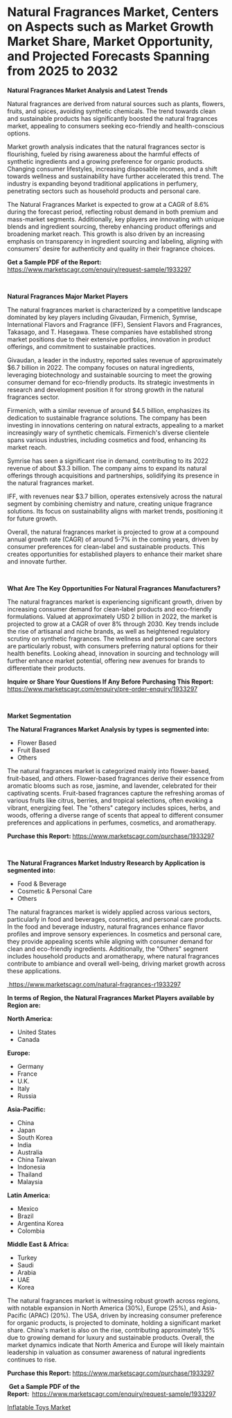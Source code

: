 <p><h1>Natural Fragrances Market, Centers on Aspects such as Market Growth Market Share, Market Opportunity, and Projected Forecasts Spanning from 2025 to 2032</h1></p><p><strong>Natural Fragrances Market Analysis and Latest Trends</strong></p>
<p><p>Natural fragrances are derived from natural sources such as plants, flowers, fruits, and spices, avoiding synthetic chemicals. The trend towards clean and sustainable products has significantly boosted the natural fragrances market, appealing to consumers seeking eco-friendly and health-conscious options. </p><p>Market growth analysis indicates that the natural fragrances sector is flourishing, fueled by rising awareness about the harmful effects of synthetic ingredients and a growing preference for organic products. Changing consumer lifestyles, increasing disposable incomes, and a shift towards wellness and sustainability have further accelerated this trend. The industry is expanding beyond traditional applications in perfumery, penetrating sectors such as household products and personal care.</p><p>The Natural Fragrances Market is expected to grow at a CAGR of 8.6% during the forecast period, reflecting robust demand in both premium and mass-market segments. Additionally, key players are innovating with unique blends and ingredient sourcing, thereby enhancing product offerings and broadening market reach. This growth is also driven by an increasing emphasis on transparency in ingredient sourcing and labeling, aligning with consumers' desire for authenticity and quality in their fragrance choices.</p></p>
<p><strong>Get a Sample PDF of the Report:&nbsp;</strong> <a href="https://www.marketscagr.com/enquiry/request-sample/1933297?utm_campaign=2485&utm_medium=2&utm_source=Github&utm_content=ia&utm_term=05042025&utm_id=natural-fragrances">https://www.marketscagr.com/enquiry/request-sample/1933297</a></p>
<p>&nbsp;</p>
<p><strong>Natural Fragrances Major Market Players</strong></p>
<p><p>The natural fragrances market is characterized by a competitive landscape dominated by key players including Givaudan, Firmenich, Symrise, International Flavors and Fragrance (IFF), Sensient Flavors and Fragrances, Takasago, and T. Hasegawa. These companies have established strong market positions due to their extensive portfolios, innovation in product offerings, and commitment to sustainable practices.</p><p>Givaudan, a leader in the industry, reported sales revenue of approximately $6.7 billion in 2022. The company focuses on natural ingredients, leveraging biotechnology and sustainable sourcing to meet the growing consumer demand for eco-friendly products. Its strategic investments in research and development position it for strong growth in the natural fragrances sector.</p><p>Firmenich, with a similar revenue of around $4.5 billion, emphasizes its dedication to sustainable fragrance solutions. The company has been investing in innovations centering on natural extracts, appealing to a market increasingly wary of synthetic chemicals. Firmenich's diverse clientele spans various industries, including cosmetics and food, enhancing its market reach.</p><p>Symrise has seen a significant rise in demand, contributing to its 2022 revenue of about $3.3 billion. The company aims to expand its natural offerings through acquisitions and partnerships, solidifying its presence in the natural fragrances market.</p><p>IFF, with revenues near $3.7 billion, operates extensively across the natural segment by combining chemistry and nature, creating unique fragrance solutions. Its focus on sustainability aligns with market trends, positioning it for future growth.</p><p>Overall, the natural fragrances market is projected to grow at a compound annual growth rate (CAGR) of around 5-7% in the coming years, driven by consumer preferences for clean-label and sustainable products. This creates opportunities for established players to enhance their market share and innovate further.</p></p>
<p>&nbsp;</p>
<p><strong>What Are The Key Opportunities For Natural Fragrances Manufacturers?</strong></p>
<p><p>The natural fragrances market is experiencing significant growth, driven by increasing consumer demand for clean-label products and eco-friendly formulations. Valued at approximately USD 2 billion in 2022, the market is projected to grow at a CAGR of over 8% through 2030. Key trends include the rise of artisanal and niche brands, as well as heightened regulatory scrutiny on synthetic fragrances. The wellness and personal care sectors are particularly robust, with consumers preferring natural options for their health benefits. Looking ahead, innovation in sourcing and technology will further enhance market potential, offering new avenues for brands to differentiate their products.</p></p>
<p><strong>Inquire or Share Your Questions If Any Before Purchasing This Report:</strong> <a href="https://www.marketscagr.com/enquiry/pre-order-enquiry/1933297?utm_campaign=2485&utm_medium=2&utm_source=Github&utm_content=ia&utm_term=05042025&utm_id=natural-fragrances">https://www.marketscagr.com/enquiry/pre-order-enquiry/1933297</a></p>
<p>&nbsp;</p>
<p><strong>Market Segmentation</strong></p>
<p><strong>The Natural Fragrances Market Analysis by types is segmented into:</strong></p>
<p><ul><li>Flower Based</li><li>Fruit Based</li><li>Others</li></ul></p>
<p><p>The natural fragrances market is categorized mainly into flower-based, fruit-based, and others. Flower-based fragrances derive their essence from aromatic blooms such as rose, jasmine, and lavender, celebrated for their captivating scents. Fruit-based fragrances capture the refreshing aromas of various fruits like citrus, berries, and tropical selections, often evoking a vibrant, energizing feel. The "others" category includes spices, herbs, and woods, offering a diverse range of scents that appeal to different consumer preferences and applications in perfumes, cosmetics, and aromatherapy.</p></p>
<p><strong>Purchase this Report:&nbsp;</strong><a href="https://www.marketscagr.com/purchase/1933297?utm_campaign=2485&utm_medium=2&utm_source=Github&utm_content=ia&utm_term=05042025&utm_id=natural-fragrances">https://www.marketscagr.com/purchase/1933297</a></p>
<p>&nbsp;</p>
<p><strong>The Natural Fragrances Market Industry Research by Application is segmented into:</strong></p>
<p><ul><li>Food & Beverage</li><li>Cosmetic & Personal Care</li><li>Others</li></ul></p>
<p><p>The natural fragrances market is widely applied across various sectors, particularly in food and beverages, cosmetics, and personal care products. In the food and beverage industry, natural fragrances enhance flavor profiles and improve sensory experiences. In cosmetics and personal care, they provide appealing scents while aligning with consumer demand for clean and eco-friendly ingredients. Additionally, the "Others" segment includes household products and aromatherapy, where natural fragrances contribute to ambiance and overall well-being, driving market growth across these applications.</p></p>
<p><a href="https://www.marketscagr.com/natural-fragrances-r1933297?utm_campaign=2485&utm_medium=2&utm_source=Github&utm_content=ia&utm_term=05042025&utm_id=natural-fragrances">&nbsp;https://www.marketscagr.com/natural-fragrances-r1933297</a></p>
<p><strong>In terms of Region, the Natural Fragrances Market Players available by Region are:</strong></p>
<p>
    <p> <strong> North America: </strong>
        <ul>
            <li>United States</li>
            <li>Canada</li>
        </ul>
        </p> 
    <p> <strong> Europe: </strong>
        <ul>
            <li>Germany</li>
            <li>France</li>
            <li>U.K.</li>
            <li>Italy</li>
            <li>Russia</li>
        </ul>
        </p> 
    <p> <strong> Asia-Pacific: </strong>
        <ul>
            <li>China</li>
            <li>Japan</li>
            <li>South Korea</li>
            <li>India</li>
            <li>Australia</li>
            <li>China Taiwan</li>
            <li>Indonesia</li>
            <li>Thailand</li>
            <li>Malaysia</li>
        </ul>
        </p> 
    <p> <strong> Latin America: </strong>
        <ul>
            <li>Mexico</li>
            <li>Brazil</li>
            <li>Argentina Korea</li>
            <li>Colombia</li>
        </ul>
        </p> 
    <p> <strong> Middle East & Africa: </strong>
        <ul>
            <li>Turkey</li>
            <li>Saudi</li>
            <li>Arabia</li>
            <li>UAE</li>
            <li>Korea</li>
        </ul>
    </p>
    </p>
<p><p>The natural fragrances market is witnessing robust growth across regions, with notable expansion in North America (30%), Europe (25%), and Asia-Pacific (APAC) (20%). The USA, driven by increasing consumer preference for organic products, is projected to dominate, holding a significant market share. China's market is also on the rise, contributing approximately 15% due to growing demand for luxury and sustainable products. Overall, the market dynamics indicate that North America and Europe will likely maintain leadership in valuation as consumer awareness of natural ingredients continues to rise.</p></p>
<p><strong>Purchase this Report: </strong><a href="https://www.marketscagr.com/purchase/1933297?utm_campaign=2485&utm_medium=2&utm_source=Github&utm_content=ia&utm_term=05042025&utm_id=natural-fragrances">https://www.marketscagr.com/purchase/1933297</a></p>
<p>&nbsp;<strong>Get a Sample PDF of the Report:&nbsp;&nbsp;</strong><a href="https://www.marketscagr.com/enquiry/request-sample/1933297?utm_campaign=2485&utm_medium=2&utm_source=Github&utm_content=ia&utm_term=05042025&utm_id=natural-fragrances">https://www.marketscagr.com/enquiry/request-sample/1933297</a></p>
<p><strong></strong></p>
<p><p><a href="https://github.com/mayabungard8092/Market-Research-Report-List-1/blob/main/inflatable-toys-market.md?utm_campaign=2485&utm_medium=2&utm_source=Github&utm_content=ia&utm_term=05042025&utm_id=natural-fragrances">Inflatable Toys Market</a></p></p>